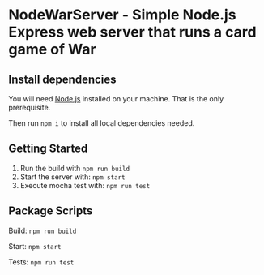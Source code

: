﻿# NodeWarServer - Simple Node.js Express web server that runs a card game of War

## Install dependencies

You will need [Node.js](https://nodejs.org) installed on your machine. That is the only prerequisite.

Then run `npm i` to install all local dependencies needed.

## Getting Started

1. Run the build with `npm run build`
2. Start the server with: `npm start`
3. Execute mocha test with: `npm run test`

## Package Scripts

Build: `npm run build`

Start: `npm start`

Tests: `npm run test`
